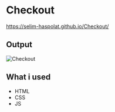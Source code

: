 # Checkout
https://selim-haspolat.github.io/Checkout/

## Output

![Checkout](https://user-images.githubusercontent.com/118964736/213909531-284f55ba-acf0-4b18-b99f-f6d34114bd25.gif)

## What i used
- HTML
- CSS
- JS
